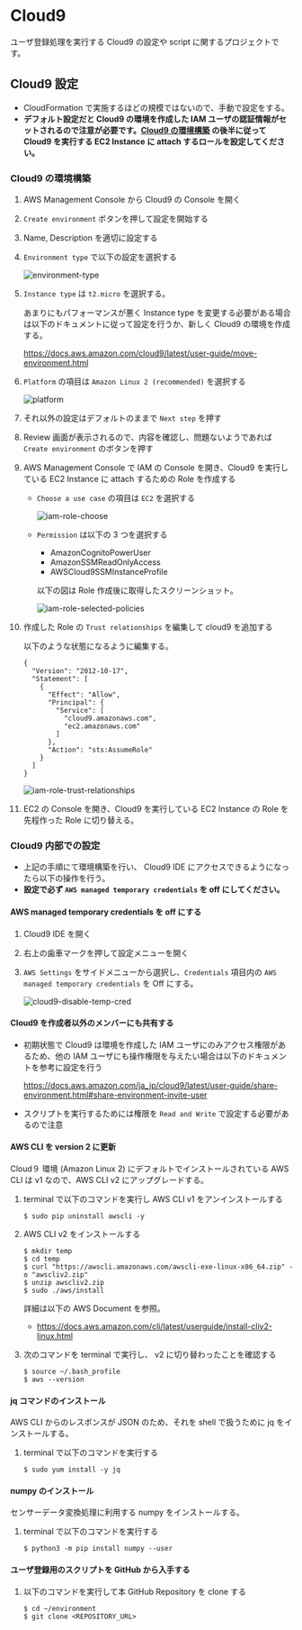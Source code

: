 # Cloud9

ユーザ登録処理を実行する Cloud9 の設定や script に関するプロジェクトです。

## Cloud9 設定

- CloudFormation で実施するほどの規模ではないので、手動で設定をする。
- **デフォルト設定だと Cloud9 の環境を作成した IAM ユーザの認証情報がセットされるので注意が必要です。[Cloud9 の環境構築](#Cloud9-の環境構築) の後半に従って Cloud9 を実行する EC2 Instance に attach するロールを設定してください。**

### Cloud9 の環境構築

1. AWS Management Console から Cloud9 の Console を開く
1. `Create environment` ボタンを押して設定を開始する
1. Name, Description を適切に設定する
1. `Environment type` で以下の設定を選択する

    ![environment-type](./assets/01-environment-type.png)

1. `Instance type` は `t2.micro` を選択する。

    あまりにもパフォーマンスが悪く Instance type を変更する必要がある場合は以下のドキュメントに従って設定を行うか、新しく Cloud9 の環境を作成する。

    https://docs.aws.amazon.com/cloud9/latest/user-guide/move-environment.html
1. `Platform` の項目は `Amazon Linux 2 (recommended)` を選択する

    ![platform](./assets/02-platform.png)

1. それ以外の設定はデフォルトのままで `Next step` を押す
1. Review 画面が表示されるので、内容を確認し、問題ないようであれば `Create environment` のボタンを押す
1. AWS Management Console で IAM の Console を開き、Cloud9 を実行している EC2 Instance に attach するための Role を作成する
    - `Choose a use case` の項目は `EC2` を選択する

      ![iam-role-choose](./assets/03-iam-role-choose-use-case.png)

    - `Permission` は以下の 3 つを選択する
      + AmazonCognitoPowerUser
      + AmazonSSMReadOnlyAccess
      + AWSCloud9SSMInstanceProfile

      以下の図は Role 作成後に取得したスクリーンショット。

      ![iam-role-selected-policies](./assets/04-iam-role-selected-policies.png)

1. 作成した Role の `Trust relationships` を編集して cloud9 を追加する

    以下のような状態になるように編集する。
    ```
    {
      "Version": "2012-10-17",
      "Statement": [
        {
          "Effect": "Allow",
          "Principal": {
            "Service": [
              "cloud9.amazonaws.com",
              "ec2.amazonaws.com"
            ]
          },
          "Action": "sts:AssumeRole"
        }
      ]
    }
    ```

    ![iam-role-trust-relationships](./assets/05-iam-role-trust-relationships.png)

1. EC2 の Console を開き、Cloud9 を実行している EC2 Instance の Role を先程作った Role に切り替える。


### Cloud9 内部での設定

- 上記の手順にて環境構築を行い、 Cloud9 IDE にアクセスできるようになったら以下の操作を行う。
- **設定で必ず `AWS managed temporary credentials` を off にしてください。**

#### AWS managed temporary credentials を off にする

1. Cloud9 IDE を開く
1. 右上の歯車マークを押して設定メニューを開く
1. `AWS Settings` をサイドメニューから選択し、`Credentials` 項目内の `AWS managed temporary credentials` を Off にする。

   ![cloud9-disable-temp-cred](./assets/06-cloud9-disable-temp-cred.png)

#### Cloud9 を作成者以外のメンバーにも共有する

- 初期状態で Cloud9 は環境を作成した IAM ユーザにのみアクセス権限があるため、他の IAM ユーザにも操作権限を与えたい場合は以下のドキュメントを参考に設定を行う

    https://docs.aws.amazon.com/ja_jp/cloud9/latest/user-guide/share-environment.html#share-environment-invite-user

- スクリプトを実行するためには権限を `Read and Write` で設定する必要があるので注意

#### AWS CLI を version 2 に更新

Cloud９ 環境 (Amazon Linux 2) にデフォルトでインストールされている AWS CLI は v1 なので、AWS CLI v2 にアップグレードする。

1. terminal で以下のコマンドを実行し AWS CLI v1 をアンインストールする

    ```
    $ sudo pip uninstall awscli -y
    ```

1. AWS CLI v2 をインストールする

    ```
    $ mkdir temp
    $ cd temp
    $ curl "https://awscli.amazonaws.com/awscli-exe-linux-x86_64.zip" -o "awscliv2.zip"
    $ unzip awscliv2.zip
    $ sudo ./aws/install
    ```

    詳細は以下の AWS Document を参照。

      - https://docs.aws.amazon.com/cli/latest/userguide/install-cliv2-linux.html

1. 次のコマンドを terminal で実行し、 v2 に切り替わったことを確認する

    ```
    $ source ~/.bash_profile
    $ aws --version
    ```

#### jq コマンドのインストール

AWS CLI からのレスポンスが JSON のため、それを shell で扱うために jq をインストールする。

1. terminal で以下のコマンドを実行する

    ```
    $ sudo yum install -y jq
    ```

#### numpy のインストール
センサーデータ変換処理に利用する numpy をインストールする。
1. terminal で以下のコマンドを実行する
    ```
    $ python3 -m pip install numpy --user
    ```

#### ユーザ登録用のスクリプトを GitHub から入手する

1. 以下のコマンドを実行して本 GitHub Repository を clone する

    ```
    $ cd ~/environment
    $ git clone <REPOSITORY_URL>
    ```
